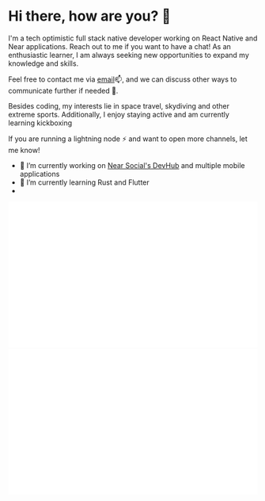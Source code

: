 # Hi there, how are you? 👋

I'm a tech optimistic full stack native developer working on React Native and Near applications. Reach out to me if you want to have a chat! As an enthusiastic learner, I am always seeking new opportunities to expand my knowledge and skills.

Feel free to contact me via [email](mailto:thomasguntenaar@gmail.com)📫, and we can discuss other ways to communicate further if needed 💬.

Besides coding, my interests lie in space travel, skydiving and other extreme sports. Additionally, I enjoy staying active and am currently learning kickboxing

If you are running a lightning node ⚡ and want to open more channels, let me know!

- 🔭 I’m currently working on [Near Social's DevHub](https://near.social/devgovgigs.near/widget/gigs-board.pages.Feed) and multiple mobile applications
- 🌱 I’m currently learning Rust and Flutter
- 
<!--
**Tguntenaar/Tguntenaar** is a ✨ _special_ ✨ repository because its `README.md` (this file) appears on your GitHub profile.

Here are some ideas to get you started:

- 🔭 I’m currently working on ...
- 🌱 I’m currently learning ...
- 👯 I’m looking to collaborate on ...
- 🤔 I’m looking for help with ...
- 💬 Ask me about ...
- 📫 How to reach me: ...
- 😄 Pronouns: ...
- ⚡ Fun fact: ...
-->


<!-- 
As a highly skilled and motivated developer with 6 years of coding experience, I am excited to bring my expertise and passion for programming to new opportunities. With a focus on delivering high-quality solutions.

Currently based in Amsterdam, I am committed to learn a variety of technologies in the rapidly evolving field of development. Whether working independently or as part of a team, I am a dedicated problem-solver with a track record of being a good teammate.

As an enthusiastic learner, I am always seeking new opportunities to expand my knowledge and skills. 
-->


<!-- Link your stats: https://github.com/Tguntenaar/github-stats -->
<!-- These stats don't seem to reflect my contributions yet, I still need to configure them. However I like them visually for the time being. -->

![](https://raw.githubusercontent.com/Tguntenaar/github-stats/master/generated/overview.svg#gh-dark-mode-only)
![](https://raw.githubusercontent.com/Tguntenaar/github-stats/master/generated/languages.svg#gh-dark-mode-only)
